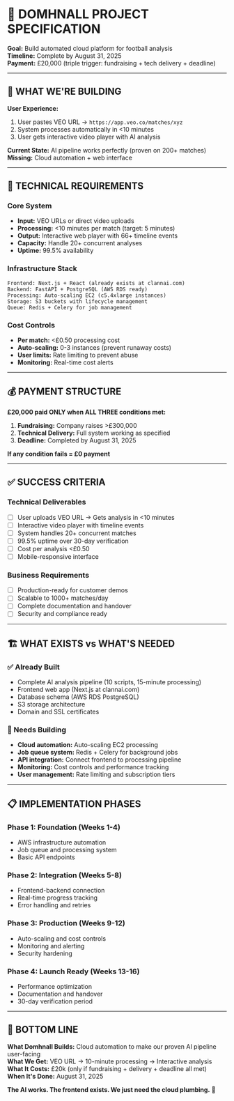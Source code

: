 # 🚀 DOMHNALL PROJECT SPECIFICATION

**Goal:** Build automated cloud platform for football analysis  
**Timeline:** Complete by August 31, 2025  
**Payment:** £20,000 (triple trigger: fundraising + tech delivery + deadline)

---

## 🎯 WHAT WE'RE BUILDING

**User Experience:**
1. User pastes VEO URL → `https://app.veo.co/matches/xyz`
2. System processes automatically in <10 minutes
3. User gets interactive video player with AI analysis

**Current State:** AI pipeline works perfectly (proven on 200+ matches)  
**Missing:** Cloud automation + web interface

---

## 🔧 TECHNICAL REQUIREMENTS

### Core System
- **Input:** VEO URLs or direct video uploads
- **Processing:** <10 minutes per match (target: 5 minutes)
- **Output:** Interactive web player with 66+ timeline events
- **Capacity:** Handle 20+ concurrent analyses
- **Uptime:** 99.5% availability

### Infrastructure Stack
```
Frontend: Next.js + React (already exists at clannai.com)
Backend: FastAPI + PostgreSQL (AWS RDS ready)
Processing: Auto-scaling EC2 (c5.4xlarge instances)
Storage: S3 buckets with lifecycle management
Queue: Redis + Celery for job management
```

### Cost Controls
- **Per match:** <£0.50 processing cost
- **Auto-scaling:** 0-3 instances (prevent runaway costs)
- **User limits:** Rate limiting to prevent abuse
- **Monitoring:** Real-time cost alerts

---

## 💰 PAYMENT STRUCTURE

**£20,000 paid ONLY when ALL THREE conditions met:**

1. **Fundraising:** Company raises >£300,000
2. **Technical Delivery:** Full system working as specified
3. **Deadline:** Completed by August 31, 2025



**If any condition fails = £0 payment**

---

## ✅ SUCCESS CRITERIA

### Technical Deliverables
- [ ] User uploads VEO URL → Gets analysis in <10 minutes
- [ ] Interactive video player with timeline events
- [ ] System handles 20+ concurrent matches
- [ ] 99.5% uptime over 30-day verification
- [ ] Cost per analysis <£0.50
- [ ] Mobile-responsive interface

### Business Requirements
- [ ] Production-ready for customer demos
- [ ] Scalable to 1000+ matches/day
- [ ] Complete documentation and handover
- [ ] Security and compliance ready

---

## 🏗️ WHAT EXISTS vs WHAT'S NEEDED

### ✅ Already Built
- Complete AI analysis pipeline (10 scripts, 15-minute processing)
- Frontend web app (Next.js at clannai.com)
- Database schema (AWS RDS PostgreSQL)
- S3 storage architecture
- Domain and SSL certificates

### 🔨 Needs Building
- **Cloud automation:** Auto-scaling EC2 processing
- **Job queue system:** Redis + Celery for background jobs
- **API integration:** Connect frontend to processing pipeline
- **Monitoring:** Cost controls and performance tracking
- **User management:** Rate limiting and subscription tiers

---

## 📋 IMPLEMENTATION PHASES

### Phase 1: Foundation (Weeks 1-4)
- AWS infrastructure automation
- Job queue and processing system
- Basic API endpoints

### Phase 2: Integration (Weeks 5-8)
- Frontend-backend connection
- Real-time progress tracking
- Error handling and retries

### Phase 3: Production (Weeks 9-12)
- Auto-scaling and cost controls
- Monitoring and alerting
- Security hardening

### Phase 4: Launch Ready (Weeks 13-16)
- Performance optimization
- Documentation and handover
- 30-day verification period

---

## 🎯 BOTTOM LINE

**What Domhnall Builds:** Cloud automation to make our proven AI pipeline user-facing  
**What We Get:** VEO URL → 10-minute processing → Interactive analysis  
**What It Costs:** £20k (only if fundraising + delivery + deadline all met)  
**When It's Done:** August 31, 2025

**The AI works. The frontend exists. We just need the cloud plumbing.** 🚀